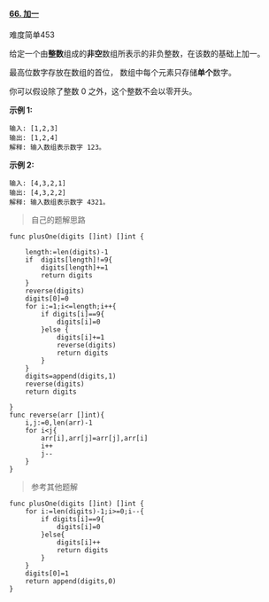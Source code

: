 #### [66. 加一](https://leetcode-cn.com/problems/plus-one/)

难度简单453

给定一个由**整数**组成的**非空**数组所表示的非负整数，在该数的基础上加一。

最高位数字存放在数组的首位， 数组中每个元素只存储**单个**数字。

你可以假设除了整数 0 之外，这个整数不会以零开头。

**示例 1:**

```
输入: [1,2,3]
输出: [1,2,4]
解释: 输入数组表示数字 123。
```

**示例 2:**

```
输入: [4,3,2,1]
输出: [4,3,2,2]
解释: 输入数组表示数字 4321。
```

> 自己的题解思路

```golang
func plusOne(digits []int) []int {
	
	length:=len(digits)-1
	if  digits[length]!=9{
		digits[length]+=1
		return digits
	}
	reverse(digits)
    digits[0]=0
	for i:=1;i<=length;i++{
		if digits[i]==9{
			digits[i]=0
		}else {
			digits[i]+=1
			reverse(digits)
			return digits
		}
	}
	digits=append(digits,1)
	reverse(digits)
	return digits
	
}
func reverse(arr []int){
	i,j:=0,len(arr)-1
	for i<j{
		arr[i],arr[j]=arr[j],arr[i]
		i++
		j--
	}
}
```

> 参考其他题解

```golang
func plusOne(digits []int) []int {
	for i:=len(digits)-1;i>=0;i--{
        if digits[i]==9{
            digits[i]=0
        }else{
            digits[i]++
            return digits
        }
    }
    digits[0]=1
    return append(digits,0)
}
```

